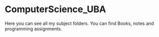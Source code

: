 # ComputerScience_UBA
Here you can see all my subject folders. You can find Books, notes and programming assignments.
